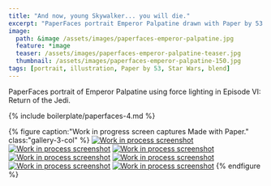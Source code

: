 ```yaml
---
title: "And now, young Skywalker... you will die."
excerpt: "PaperFaces portrait Emperor Palpatine drawn with Paper by 53 on an iPad."
image: 
  path: &image /assets/images/paperfaces-emperor-palpatine.jpg 
  feature: *image
  teaser: /assets/images/paperfaces-emperor-palpatine-teaser.jpg
  thumbnail: /assets/images/paperfaces-emperor-palpatine-150.jpg
tags: [portrait, illustration, Paper by 53, Star Wars, blend]
---
```


PaperFaces portrait of Emperor Palpatine using force lighting in Episode VI: Return of the Jedi.

{% include boilerplate/paperfaces-4.md %}

{% figure caption:"Work in progress screen captures Made with Paper." class:"gallery-3-col" %}
[![Work in process screenshot](/assets/images/paperfaces-emperor-palpatine-process-1-600.jpg)](/assets/images/paperfaces-emperor-palpatine-process-1-lg.jpg) [![Work in process screenshot](/assets/images/paperfaces-emperor-palpatine-process-2-600.jpg)](/assets/images/paperfaces-emperor-palpatine-process-2-lg.jpg) [![Work in process screenshot](/assets/images/paperfaces-emperor-palpatine-process-3-600.jpg)](/assets/images/paperfaces-emperor-palpatine-process-3-lg.jpg) [![Work in process screenshot](/assets/images/paperfaces-emperor-palpatine-process-4-600.jpg)](/assets/images/paperfaces-emperor-palpatine-process-4-lg.jpg) [![Work in process screenshot](/assets/images/paperfaces-emperor-palpatine-process-5-600.jpg)](/assets/images/paperfaces-emperor-palpatine-process-5-lg.jpg) [![Work in process screenshot](/assets/images/paperfaces-emperor-palpatine-process-6-600.jpg)](/assets/images/paperfaces-emperor-palpatine-process-6-lg.jpg) [![Work in process screenshot](/assets/images/paperfaces-emperor-palpatine-process-7-600.jpg)](/assets/images/paperfaces-emperor-palpatine-process-7-lg.jpg)
{% endfigure %}
